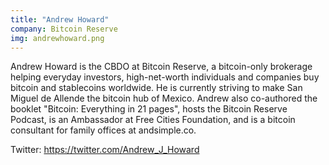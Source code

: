 ```yaml
---
title: "Andrew Howard"
company: Bitcoin Reserve
img: andrewhoward.png
---
```


Andrew Howard is the CBDO at Bitcoin Reserve, a bitcoin-only brokerage helping everyday investors, high-net-worth individuals and companies buy bitcoin and stablecoins worldwide. He is currently striving to make San Miguel de Allende the bitcoin hub of Mexico. Andrew also co-authored the booklet "Bitcoin: Everything in 21 pages", hosts the Bitcoin Reserve Podcast, is an Ambassador at Free Cities Foundation, and is a bitcoin consultant for family offices at andsimple.co.   

Twitter: https://twitter.com/Andrew_J_Howard
